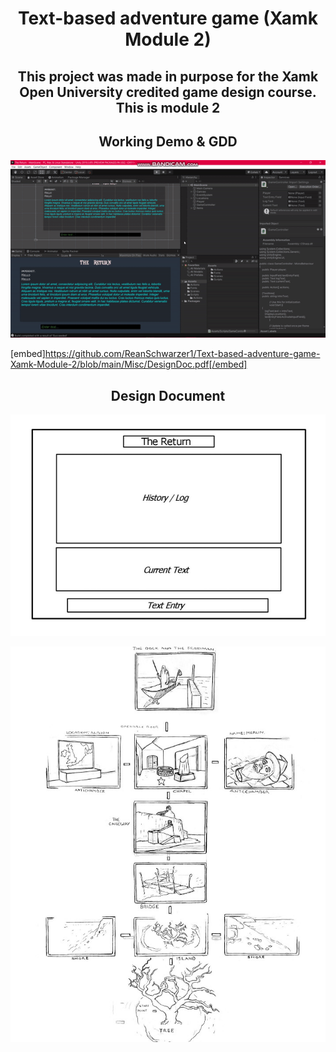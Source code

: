 <!DOCTYPE html>
<html>
<body>
<h1 align="center"> Text-based adventure game (Xamk Module 2) </h1> 

<h2 align="center"> This project was made in purpose for the Xamk Open University credited game design course. This is module 2</h2>  


<h2 align="center"> Working Demo & GDD</h2> 

![Demo1](https://github.com/ReanSchwarzer1/Text-based-adventure-game-Xamk-Module-2/blob/main/Misc/Game.gif "Demo1")

[embed]https://github.com/ReanSchwarzer1/Text-based-adventure-game-Xamk-Module-2/blob/main/Misc/DesignDoc.pdf[/embed]

<h2 align="center"> Design Document </h2>  

<p align="center">
<img src="https://github.com/ReanSchwarzer1/Text-based-adventure-game-Xamk-Module-2/blob/main/Misc/Layout.PNG?raw=true">
</p>

<p align="center">
<img src="https://github.com/ReanSchwarzer1/Text-based-adventure-game-Xamk-Module-2/blob/main/Misc/Progression.jpg?raw=true">
</p>



